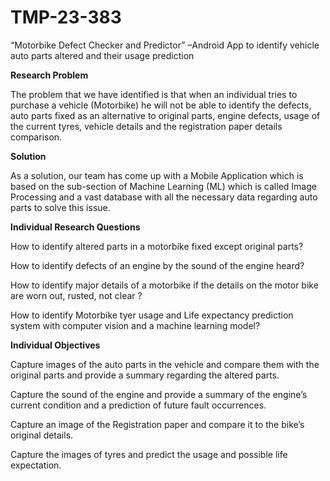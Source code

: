 # TMP-23-383
“Motorbike Defect Checker and Predictor” –Android App to identify  vehicle auto parts altered and their usage prediction

**Research Problem**

The problem that we have identified is that when an individual tries to purchase a vehicle (Motorbike) he will not be able to identify the defects, auto parts fixed as an alternative to original parts, engine defects, usage of the current tyres, vehicle details and the registration paper details comparison.


**Solution**

As a solution, our team has come up with a Mobile Application which is based on the sub-section of Machine Learning (ML) which is called Image Processing and a vast database with all the necessary data regarding auto parts to solve this issue.


**Individual Research Questions**

How to identify altered parts in a motorbike fixed except original parts?

How to identify defects of an engine by the sound of the engine heard?

How to identify major details of a motorbike if the details on the motor bike are worn out, rusted, not clear ?

How to identify Motorbike tyer usage and Life expectancy prediction system with computer vision and a machine learning model?


**Individual Objectives**

Capture images of the auto parts in the vehicle and compare them with the original parts and provide a summary regarding the altered parts. 

Capture the sound of the engine and provide a summary of the engine’s current condition and a prediction of future fault occurrences.

Capture an image of the Registration paper and compare it to the bike’s original details. 

Capture the images of tyres and predict the usage and possible life expectation.
